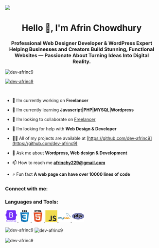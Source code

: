 
<img src="IMG-20250802-WA0018 (2).jpg">
<h1 align="center">Hello 👋, I'm Afrin Chowdhury</h1>
<h3 align="center">Professional Web Designer Developer & WordPress Expert Helping Businesses and Creators Build Stunning, Functional Websites — Passionate About Turning Ideas Into Digital Reality.</h3>

<p align="left"> <img src="https://komarev.com/ghpvc/?username=dev-afrinc9&label=Profile%20views&color=0e75b6&style=flat" alt="dev-afrinc9" /> </p>

<p align="left"> <a href="https://github.com/ryo-ma/github-profile-trophy"><img src="https://github-profile-trophy.vercel.app/?username=dev-afrinc9" alt="dev-afrinc9" /></a> </p>

<p align="left"> <a href="https://twitter.com/" target="blank"><img src="https://img.shields.io/twitter/follow/?logo=twitter&style=for-the-badge" alt="" /></a> </p>

- 🔭 I’m currently working on **Freelancer**

- 🌱 I’m currently learning **Javascript|PHP|MYSQL|Wordpress**

- 👯 I’m looking to collaborate on [Freelancer](https://www.freelancer.com/u/afrinc9)

- 🤝 I’m looking for help with **Web Design & Developer**

- 👨‍💻 All of my projects are available at [https://github.com/dev-afrinc9](https://github.com/dev-afrinc9)

- 💬 Ask me about **Wordpress, Web design & Development**

- 📫 How to reach me **afrinchy229@gmail.com**

- ⚡ Fun fact **A web page can have over 10000 lines of code**

<h3 align="left">Connect with me:</h3>
<p align="left">
</p>

<h3 align="left">Languages and Tools:</h3>
<p align="left"> <a href="https://getbootstrap.com" target="_blank" rel="noreferrer"> <img src="https://raw.githubusercontent.com/devicons/devicon/master/icons/bootstrap/bootstrap-plain-wordmark.svg" alt="bootstrap" width="40" height="40"/> </a> <a href="https://www.w3schools.com/css/" target="_blank" rel="noreferrer"> <img src="https://raw.githubusercontent.com/devicons/devicon/master/icons/css3/css3-original-wordmark.svg" alt="css3" width="40" height="40"/> </a> <a href="https://www.w3.org/html/" target="_blank" rel="noreferrer"> <img src="https://raw.githubusercontent.com/devicons/devicon/master/icons/html5/html5-original-wordmark.svg" alt="html5" width="40" height="40"/> </a> <a href="https://developer.mozilla.org/en-US/docs/Web/JavaScript" target="_blank" rel="noreferrer"> <img src="https://raw.githubusercontent.com/devicons/devicon/master/icons/javascript/javascript-original.svg" alt="javascript" width="40" height="40"/> </a> <a href="https://www.mysql.com/" target="_blank" rel="noreferrer"> <img src="https://raw.githubusercontent.com/devicons/devicon/master/icons/mysql/mysql-original-wordmark.svg" alt="mysql" width="40" height="40"/> </a> <a href="https://www.php.net" target="_blank" rel="noreferrer"> <img src="https://raw.githubusercontent.com/devicons/devicon/master/icons/php/php-original.svg" alt="php" width="40" height="40"/> </a> </p>

<p><img align="left" src="https://github-readme-stats.vercel.app/api/top-langs?username=dev-afrinc9&show_icons=true&locale=en&layout=compact" alt="dev-afrinc9" /></p>

<p>&nbsp;<img align="center" src="https://github-readme-stats.vercel.app/api?username=dev-afrinc9&show_icons=true&locale=en" alt="dev-afrinc9" /></p>

<p><img align="center" src="https://github-readme-streak-stats.herokuapp.com/?user=dev-afrinc9&" alt="dev-afrinc9" /></p>
